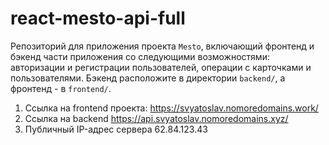 # react-mesto-api-full
Репозиторий для приложения проекта `Mesto`, включающий фронтенд и бэкенд части приложения со следующими возможностями: авторизации и регистрации пользователей, операции с карточками и пользователями. Бэкенд расположите в директории `backend/`, а фронтенд - в `frontend/`. 
  
1. Ссылка на frontend проекта: https://svyatoslav.nomoredomains.work/
2. Ссылка на backend https://api.svyatoslav.nomoredomains.xyz/
3. Публичный IP-адрес сервера 62.84.123.43
